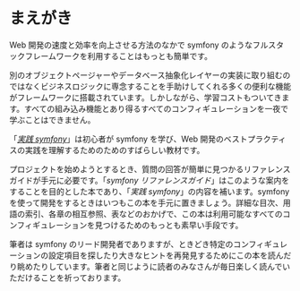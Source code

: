 まえがき
========

Web 開発の速度と効率を向上させる方法のなかで symfony のようなフルスタックフレームワークを利用することはもっとも簡単です。

別のオブジェクトページャーやデータベース抽象化レイヤーの実装に取り組むのではなくビジネスロジックに専念することを手助けしてくれる多くの便利な機能がフレームワークに搭載されています。しかしながら、学習コストもついてきます。すべての組み込み機能とあり得るすべてのコンフィギュレーションを一夜で学ぶことはできません。

「[*実践 symfony*](http://www.symfony-project.org/jobeet/)」は初心者が symfony を学び、Web 開発のベストプラクティスの実践を理解するためのためのすばらしい教材です。

プロジェクトを始めようとするとき、質問の回答が簡単に見つかるリファレンスガイドが手元に必要です。「*symfony リファレンスガイド*」はこのような案内をすることを目的とした本であり、「*実践 symfony*」の内容を補います。symfony を使って開発をするときはいつもこの本を手元に置きましょう。詳細な目次、用語の索引、各章の相互参照、表などのおかげで、この本は利用可能なすべてのコンフィギュレーションを見つけるためのもっとも素早い手段です。

筆者は symfony のリード開発者でありますが、ときどき特定のコンフィギュレーションの設定項目を探したり大きなヒントを再発見するためにこの本を読んだり眺めたりしています。筆者と同じように読者のみなさんが毎日楽しく読んでいただけることを祈っております。
